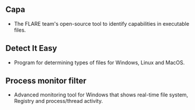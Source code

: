 ## Capa

- The FLARE team's open-source tool to identify capabilities in executable files.


## Detect It Easy

- Program for determining types of files for Windows, Linux and MacOS.

## Process monitor filter

- Advanced monitoring tool for Windows that shows real-time file system, Registry and process/thread activity.

